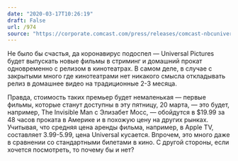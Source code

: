 ```yaml
---
date: "2020-03-17T10:26:19"
draft: False
url: /974
source: "https://corporate.comcast.com/press/releases/comcast-nbcuniversal-moves-to-make-current-movies-available-in-the-home"
---
```


Не было бы счастья, да коронавирус подоспел — Universal Pictures будет выпускать новые фильмы в стриминг и домашний прокат одновременно с релизом в кинотеатрах. В самом деле, в случае с закрытыми много где кинотеатрами нет никакого смысла откладывать релиз в домашнее видео на традиционные 2-3 месяца. 

Правда, стоимость таких премьер будет немаленькая — первые фильмы, которые станут доступны в эту пятницу, 20 марта, — это будет, например, The Invisible Man c Элизабет Мосс, — обойдутся в $19.99 за 48 часов проката в Америке и в похожую цену на других рынках. Учитывая, что средняя цена аренды фильма, например, в Apple TV, составляет 3.99-5.99, цена Universal кусается. Впрочем, это много даже в сравнении со стандартными билетами в кино. С другой стороны, если хочется посмотреть, то почему бы и нет?
